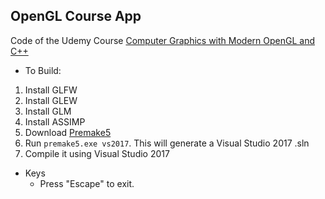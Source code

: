 ## OpenGL Course App

Code of the Udemy Course [Computer Graphics with Modern OpenGL and C++](https://www.udemy.com/graphics-with-modern-opengl/)

- To Build:
1. Install GLFW
1. Install GLEW
1. Install GLM
1. Install ASSIMP
1. Download [Premake5](https://premake.github.io)
1. Run `premake5.exe vs2017`. This will generate a Visual Studio 2017 .sln
1. Compile it using Visual Studio 2017

- Keys
    - Press "Escape" to exit.